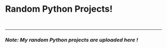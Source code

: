 <b><h1>Random Python Projects!</h1></b><br><hr>
<i><h3>Note: My random Python projects are uploaded here !</h3></i>
